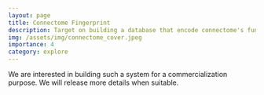 ```yaml
---
layout: page
title: Connectome Fingerprint
description: Target on building a database that encode connectome's function like gene's.
img: /assets/img/connectome_cover.jpeg
importance: 4
category: explore
---
```

We are interested in building such a system for a commercialization purpose. We will release more details when suitable.